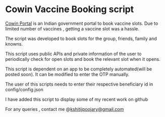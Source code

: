 # Cowin Vaccine Booking script

[Cowin Portal](https://www.cowin.gov.in/) is an Indian government portal to book vaccine slots.
Due to limited number of vaccines , getting a vaccine slot was a hassle.

The script was developed to book slots for the group, friends, family and knowns.

This script uses public APIs and private information of the user to periodically check for open slots and
book the relevant slot when it opens.

This script is dependent on an app to be completely automated(will be posted soon). It can be modified to enter the OTP manually.

The user of this scripts needs to enter their respective beneficiary id in config/config.json

I have added this script to display some of my recent work on github

For any queries , contact me @kshitijpoojary@gmail.com 

